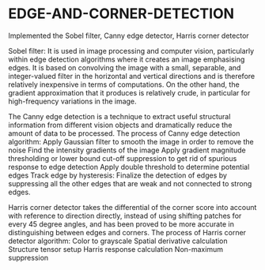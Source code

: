 # EDGE-AND-CORNER-DETECTION
Implemented the Sobel filter, Canny edge detector, Harris corner detector

Sobel filter: It is used in image processing and computer vision, particularly within edge detection algorithms where it creates an image emphasising edges. It is based on convolving the image with a small, separable, and integer-valued filter in the horizontal and vertical directions and is therefore relatively inexpensive in terms of computations. On the other hand, the gradient approximation that it produces is relatively crude, in particular for high-frequency variations in the image. 

The Canny edge detection is a technique to extract useful structural information from different vision objects and dramatically reduce the amount of data to be processed. 
The process of Canny edge detection algorithm:
    Apply Gaussian filter to smooth the image in order to remove the noise
    Find the intensity gradients of the image
    Apply gradient magnitude thresholding or lower bound cut-off suppression to get rid of spurious response to edge detection
    Apply double threshold to determine potential edges
    Track edge by hysteresis: Finalize the detection of edges by suppressing all the other edges that are weak and not connected to strong edges.
    
Harris corner detector takes the differential of the corner score into account with reference to direction directly, instead of using shifting patches for every 45 degree angles, and has been proved to be more accurate in distinguishing between edges and corners.
The process of Harris corner detector algorithm:
      Color to grayscale
      Spatial derivative calculation
      Structure tensor setup
      Harris response calculation
      Non-maximum suppression
